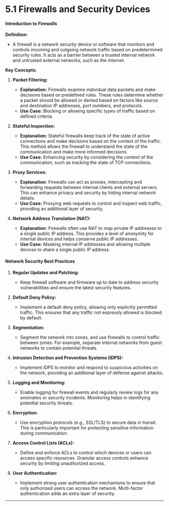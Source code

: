 # 5.1 Firewalls and Security Devices

#### Introduction to Firewalls

**Definition:**

- A firewall is a network security device or software that monitors and controls incoming and outgoing network traffic based on predetermined security rules. It acts as a barrier between a trusted internal network and untrusted external networks, such as the internet.

**Key Concepts:**

1.  **Packet Filtering:**

    - **Explanation:** Firewalls examine individual data packets and make decisions based on predefined rules. These rules determine whether a packet should be allowed or denied based on factors like source and destination IP addresses, port numbers, and protocols.
    - **Use Case:** Blocking or allowing specific types of traffic based on defined criteria.

2.  **Stateful Inspection:**

    - **Explanation:** Stateful firewalls keep track of the state of active connections and make decisions based on the context of the traffic. This method allows the firewall to understand the state of the communication and make more informed decisions.
    - **Use Case:** Enhancing security by considering the context of the communication, such as tracking the state of TCP connections.

3.  **Proxy Services:**

    - **Explanation:** Firewalls can act as proxies, intercepting and forwarding requests between internal clients and external servers. This can enhance privacy and security by hiding internal network details.
    - **Use Case:** Proxying web requests to control and inspect web traffic, providing an additional layer of security.

4.  **Network Address Translation (NAT):**

    - **Explanation:** Firewalls often use NAT to map private IP addresses to a single public IP address. This provides a level of anonymity for internal devices and helps conserve public IP addresses.
    - **Use Case:** Masking internal IP addresses and allowing multiple devices to share a single public IP address.

#### Network Security Best Practices

1.  **Regular Updates and Patching:**

    - Keep firewall software and firmware up to date to address security vulnerabilities and ensure the latest security features.

2.  **Default Deny Policy:**

    - Implement a default deny policy, allowing only explicitly permitted traffic. This ensures that any traffic not expressly allowed is blocked by default.

3.  **Segmentation:**

    - Segment the network into zones, and use firewalls to control traffic between zones. For example, separate internal networks from guest networks to contain potential threats.

4.  **Intrusion Detection and Prevention Systems (IDPS):**

    - Implement IDPS to monitor and respond to suspicious activities on the network, providing an additional layer of defense against attacks.

5.  **Logging and Monitoring:**

    - Enable logging for firewall events and regularly review logs for any anomalies or security incidents. Monitoring helps in identifying potential security threats.

6.  **Encryption:**

    - Use encryption protocols (e.g., SSL/TLS) to secure data in transit. This is particularly important for protecting sensitive information during communication.

7.  **Access Control Lists (ACLs):**

    - Define and enforce ACLs to control which devices or users can access specific resources. Granular access controls enhance security by limiting unauthorized access.

8.  **User Authentication:**

    - Implement strong user authentication mechanisms to ensure that only authorized users can access the network. Multi-factor authentication adds an extra layer of security.

---
